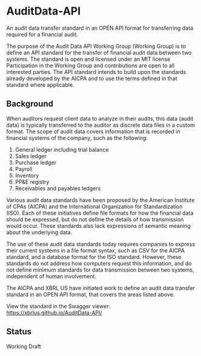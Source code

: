# AuditData-API
An audit data transfer standard in an OPEN API format for transferring data required for a financial audit.

The purpose of the Audit Data API Working Group (Working Group) is to define an API standard for the transfer of financial audit data between two systems. The standard is open and licensed under an MIT license Participation in the Working Group and contributions are open to all interested parties. The API standard intends to build upon the standards already developed by the AICPA  and to use the terms defined in that standard where applicable. 

## Background
When auditors request client data to analyze in their audits, this data (audit data) is typically transferred to the auditor as discrete data files in a custom format. The scope of audit data covers information that is recorded in financial systems of the company, such as the following: 
1. General ledger including trial balance
1. Sales ledger
1. Purchase ledger 
1. Payroll
1. Inventory
1. PP&E registry
1. Receivables and payables ledgers

Various audit data standards have been proposed by the American Institute of CPAs (AICPA) and the International Organization for Standardization (ISO). Each of these initiatives define file formats for how the financial data should be expressed, but do not define the details of how transmission would occur. These standards also lack expressions of semantic meaning about the underlying data. 

The use of these audit data standards today requires companies to express their current systems in a file format syntax, such as CSV for the AICPA standard, and a database format for the ISO standard. However, these standards do not address how computers request this information, and do not define minimum standards for data transmission between two systems, independent of human involvement. 

The AICPA and XBRL US have initiated work to define an audit data transfer standard in an OPEN API format, that covers the areas listed above.


View the standard in the Swagger viewer:
https://xbrlus.github.io/AuditData-API/

## Status
Working Draft
